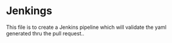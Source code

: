 # Jenkings

This file is to create a Jenkins pipeline which will validate the yaml generated thru the pull request..
